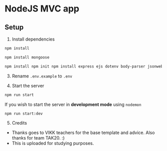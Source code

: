 # NodeJS MVC app

## Setup

1. Install dependencies
```bash
npm install
```

```bash
npm install mongoose
```

```bash
npm install npm init npm install express ejs dotenv body-parser jsonwebtoken bcryptjs sqlite3 morgan cookie-parser
```

3. Rename `.env.example` to `.env`

4. Start the server
```bash
npm run start
```

If you wish to start the server in **development mode** using `nodemon`
```bash
npm run start:dev
```

5. Credits 
- Thanks goes to VIKK teachers for the base template and advice. Also thanks for team TAK20. :) 
- This is uploaded for studying purposes.
